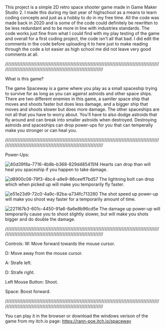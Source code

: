 This project is a simple 2D retro space shooter game made in Game Maker Studio 2. I made this during my last year of highschool as a means to learn coding concepts and just as a hobby to do in my free time. All the code was made back in 2020 and is some of the code could definitely be rewritten to be less redundant and to be more in line with industries standards. The code works just fine from what I could find with my play testing of the game and overall for a first coding project, the code isn't all that bad. I did edit the comments in the code before uploading it to here just to make reading through the code a lot easier as high school me did not leave very good comments at all. 

//////////////////////////////////////////////////////////////////////////////////////////////////////////////////////////////////////////////////////////////////

What is this game? 

The game Spaceway is a game where you play as a small spaceship trying to survive for as long as you can against astroids and other space ships. There are two different enemies in this game, a samller space ship that moves and shoots faster but does less damage, and a bigger ship that moves and shoots slower but does more damage. The other spaceships are not all that you have to worry about. You'll have to also dodge astroids that fly around and can break into smaller astroids when destroyed. Destroying astroids and spaceships can drop power-ups for you that can temperally make you stronger or can heal you.

//////////////////////////////////////////////////////////////////////////////////////////////////////////////////////////////////////////////////////////////////

Power-Ups:

![40d39f8a-7716-4b8b-b368-829d485415f4](https://user-images.githubusercontent.com/120260092/207005786-3dbdd975-6471-4292-8295-5825b006fb51.png)  Hearts can drop than will heal you spaceship if you happen to take damage.

![d8900c06-79f3-4bc4-a9e9-86ceeff7bd57](https://user-images.githubusercontent.com/120260092/207006010-eac00e15-3bd7-4d7a-bbf6-996b0fb2ec86.png)  The lightning bolt can drop which when picked up will make you temporarily fly faster.

![e51e23d9-72c0-4a9c-82ba-a734fc713260](https://user-images.githubusercontent.com/120260092/207006366-e4cbc0c1-4c3e-4578-8d66-e6fae83bde20.png)   The shot speed up power-up will make you shoot way faster for a temporarily amount of time.

![221167b3-601c-4450-91a6-8a6e8b96cd5e](https://user-images.githubusercontent.com/120260092/207006646-4ef43058-5502-440f-bc3b-1af976bfba05.png)   The damage up power-up will temporarily cause you to shoot slightly slower, but will make you shots bigger and do double the damage.

//////////////////////////////////////////////////////////////////////////////////////////////////////////////////////////////////////////////////////////////////

Controls: 
W: Move forward towards the mouse cursor.

D: Move away from the mouse cursor.

A: Strafe left.

D: Strafe right.

Left Mouse Button: Shoot.

Space: Boost forward.

//////////////////////////////////////////////////////////////////////////////////////////////////////////////////////////////////////////////////////////////////

You can play it in the browser or download the windows verison of the game from my itch.io page:
https://rann-poe.itch.io/spaceway
